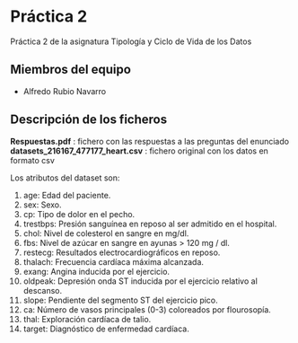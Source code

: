 # Práctica 2
Práctica 2 de la asignatura Tipología y Ciclo de Vida de los Datos

## Miembros del equipo

* Alfredo Rubio Navarro

## Descripción de los ficheros

**Respuestas.pdf** : fichero con las respuestas a las preguntas del enunciado  
**datasets_216167_477177_heart.csv** : fichero original con los datos en formato csv

Los atributos del dataset son:
1. age: Edad del paciente.
2. sex: Sexo.
3. cp: Tipo de dolor en el pecho.
4. trestbps: Presión sanguínea en reposo al ser admitido en el hospital.
5. chol: Nivel de colesterol en sangre en mg/dl.
6. fbs: Nivel de azúcar en sangre en ayunas > 120 mg / dl.
7. restecg: Resultados electrocardiográficos en reposo.
8. thalach: Frecuencia cardíaca máxima alcanzada.
9. exang: Angina inducida por el ejercicio.
10. oldpeak: Depresión onda ST inducida por el ejercicio relativo al descanso.
11. slope: Pendiente del segmento ST del ejercicio pico.
12. ca: Número de vasos principales (0-3) coloreados por flourosopía.
13. thal: Exploración cardíaca de talio.
14. target: Diagnóstico de enfermedad cardíaca.
